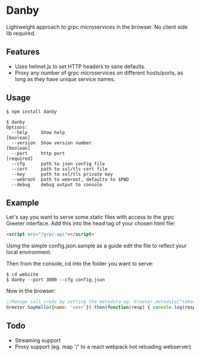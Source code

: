 Danby
===================

Lightweight approach to grpc microservices in the browser. No client side lib required.

Features
--------
* Uses helmet.js to set HTTP headers to sane defaults.
* Proxy any number of grpc microservices on different hosts/ports, as long as they have unique service names.

Usage
--------
```shell
$ npm install danby

$ danby
Options:
  --help     Show help                                                 [boolean]
  --version  Show version number                                       [boolean]
  --port     http port                                                [required]
  --cfg      path to json config file
  --cert     path to ssl/tls cert file
  --key      path to ssl/tls private key 
  --webroot  path to webroot, defaults to $PWD 
  --debug    debug output to console 
```

Example
-------
Let's say you want to serve some static files with access to the grpc Greeter interface.
Add this into the head tag of your chosen html file:


```html
<script src="/grpc-api"></script>
```

Using the simple config.json.sample as a guide edit the file to reflect your local environment.

Then from the console, cd into the folder you want to serve:

```shell
$ cd website
$ danby --port 3000 --cfg config.json
```

Now in the browser: 

```js
//Manage call creds by setting the metadata eg. Greeter.metadata["token"] = ...
Greeter.SayHello({name: 'user'}).then(function(resp) { console.log(resp); });
```


Todo
------
* Streaming support
* Proxy support (eg. map '/' to a react webpack hot reloading webserver)
